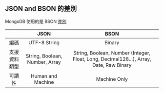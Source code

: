 ## JSON and BSON 的差別
MongoDB 使用的是 BSON
[差別](https://www.mongodb.com/json-and-bson)

|              |              JSON              |                                          BSON                                          |
|:------------:|:------------------------------:|:--------------------------------------------------------------------------------------:|
| 編碼	     | UTF-8 String                   | Binary                                                                                 |
| 支援資料類型 | String, Boolean, Number, Array | String, Boolean, Number (Integer, Float, Long, Decimal128...), Array, Date, Raw Binary |
| 可讀性 		 | Human and Machine              | Machine Only                                                                           |

